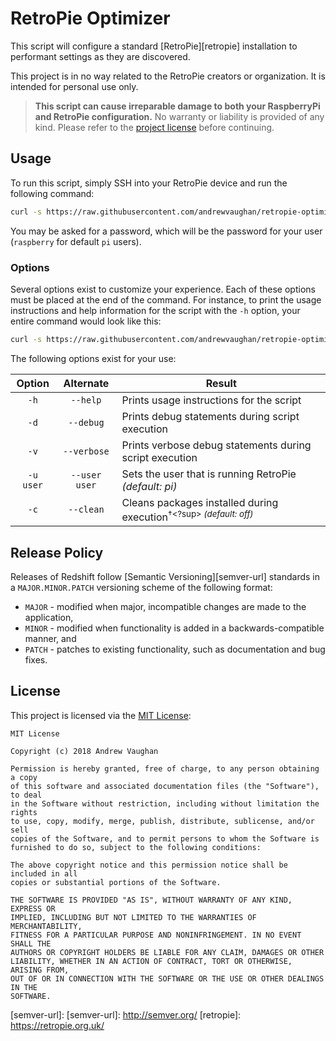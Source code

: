 # RetroPie Optimizer

This script will configure a standard [RetroPie][retropie] installation to performant settings as they are discovered.

This project is in no way related to the RetroPie creators or organization.  It is intended for personal use only.

> **This script can cause irreparable damage to both your RaspberryPi and RetroPie configuration.**  No warranty or
> liability is provided of any kind.  Please refer to the [project license][project-license] before continuing.

## Usage

To run this script, simply SSH into your RetroPie device and run the following command:

```bash
curl -s https://raw.githubusercontent.com/andrewvaughan/retropie-optimizer/master/optimizer | sudo bash -s --
```

You may be asked for a password, which will be the password for your user (`raspberry` for default `pi` users).

### Options

Several options exist to customize your experience.  Each of these options must be placed at the end of the command.
For instance, to print the usage instructions and help information for the script with the `-h` option, your entire
command would look like this:

```bash
curl -s https://raw.githubusercontent.com/andrewvaughan/retropie-optimizer/master/optimizer | sudo bash -s -- -h
```

The following options exist for your use:

| Option    | Alternate     | Result                                                                  |
|:---------:|:-------------:|-------------------------------------------------------------------------|
| `-h`      | `--help`      | Prints usage instructions for the script                                |
| `-d`      | `--debug`     | Prints debug statements during script execution                         |
| `-v`      | `--verbose`   | Prints verbose debug statements during script execution                 |
| `-u user` | `--user user` | Sets the user that is running RetroPie *(default: pi)*                  |
| `-c`      | `--clean`     | Cleans packages installed during execution<sup>†<?sup> *(default: off)* |

## Release Policy

Releases of Redshift follow [Semantic Versioning][semver-url] standards in a `MAJOR.MINOR.PATCH` versioning
scheme of the following format:

* `MAJOR` - modified when major, incompatible changes are made to the application,
* `MINOR` - modified when functionality is added in a backwards-compatible manner, and
* `PATCH` - patches to existing functionality, such as documentation and bug fixes.

## License

This project is licensed via the [MIT License][project-license]:

```
MIT License

Copyright (c) 2018 Andrew Vaughan

Permission is hereby granted, free of charge, to any person obtaining a copy
of this software and associated documentation files (the "Software"), to deal
in the Software without restriction, including without limitation the rights
to use, copy, modify, merge, publish, distribute, sublicense, and/or sell
copies of the Software, and to permit persons to whom the Software is
furnished to do so, subject to the following conditions:

The above copyright notice and this permission notice shall be included in all
copies or substantial portions of the Software.

THE SOFTWARE IS PROVIDED "AS IS", WITHOUT WARRANTY OF ANY KIND, EXPRESS OR
IMPLIED, INCLUDING BUT NOT LIMITED TO THE WARRANTIES OF MERCHANTABILITY,
FITNESS FOR A PARTICULAR PURPOSE AND NONINFRINGEMENT. IN NO EVENT SHALL THE
AUTHORS OR COPYRIGHT HOLDERS BE LIABLE FOR ANY CLAIM, DAMAGES OR OTHER
LIABILITY, WHETHER IN AN ACTION OF CONTRACT, TORT OR OTHERWISE, ARISING FROM,
OUT OF OR IN CONNECTION WITH THE SOFTWARE OR THE USE OR OTHER DEALINGS IN THE
SOFTWARE.
```


[project-license]: https://github.com/andrewvaughan/retropie-optimizer/blob/master/LICENSE
[semver-url]:      [semver-url]: http://semver.org/
[retropie]:        https://retropie.org.uk/
